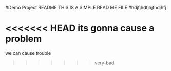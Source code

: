 #Demo Project README
THIS IS A SIMPLE READ ME FILE
#hdjfjhdfjhjfhdjhfj

<<<<<<< HEAD
its gonna cause a problem
=======
we can cause trouble
>>>>>>> very-bad
